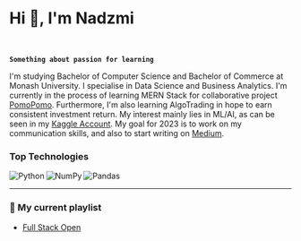 # Hi 👋, I'm Nadzmi
<br>

**`Something about passion for learning`**

I'm studying Bachelor of Computer Science and Bachelor of Commerce at Monash University. I specialise in Data Science and Business Analytics. I'm currently in the process of learning MERN Stack for collaborative project [PomoPomo](https://github.com/nadzmi27/pomopomo). Furthermore, I'm also learning AlgoTrading in hope to earn consistent investment return. My interest mainly lies in ML/AI, as can be seen in my [Kaggle Account](https://www.kaggle.com/nadzmiagthomas). My goal for 2023 is to work on my communication skills, and also to start writing on [Medium](https://medium.com/).

### Top Technologies
<img align="left" alt="Python" src="https://img.shields.io/badge/python%20-%2314354C.svg?&style=for-the-badge&logo=python&logoColor=white"/>
<img align="left" alt="NumPy" src="https://img.shields.io/badge/numpy%20-%23013243.svg?&style=for-the-badge&logo=numpy&logoColor=white" />
<img align="left" alt="Pandas" src="https://img.shields.io/badge/pandas%20-%23150458.svg?&style=for-the-badge&logo=pandas&logoColor=white" />


<br />

---

### 📃 My current playlist

<!-- BLOG-POST-LIST:START -->

- [Full Stack Open](https://fullstackopen.com/en/)
<!-- BLOG-POST-LIST:END -->
